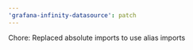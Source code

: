 ```yaml
---
'grafana-infinity-datasource': patch
---
```


Chore: Replaced absolute imports to use alias imports
